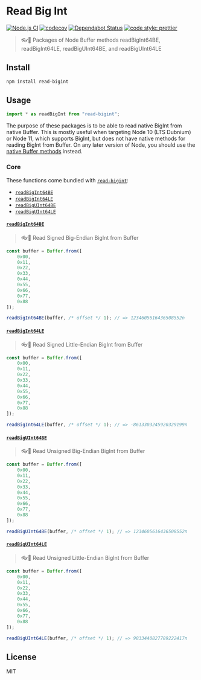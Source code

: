 # Read Big Int

[![Node.js CI](https://github.com/oBusk/read-bigint/workflows/Node.js%20CI/badge.svg)](https://github.com/oBusk/read-bigint/actions)
[![codecov](https://codecov.io/gh/oBusk/read-bigint/branch/master/graph/badge.svg)](https://codecov.io/gh/oBusk/read-bigint)
[![Dependabot Status](https://api.dependabot.com/badges/status?host=github&repo=oBusk/read-bigint)](https://dependabot.com)
[![code style: prettier](https://img.shields.io/badge/code_style-prettier-ff69b4.svg)](https://github.com/prettier/prettier)

> 👓💯 Packages of Node Buffer methods readBigInt64BE, readBigInt64LE, readBigUInt64BE, and readBigUInt64LE

## Install

```bash
npm install read-bigint
```

## Usage

```js
import * as readBigInt from "read-bigint";
```

The purpose of these packages is to be able to read native BigInt from native Buffer.
This is mostly useful when targeting Node 10 (LTS Dubnium) or Node 11, which supports BigInt, but does not have
native methods for reading BigInt from Buffer. On any later version of Node, you should use the
[native Buffer methods](https://nodejs.org/docs/latest-v13.x/api/buffer.html#buffer_buf_readbigint64be_offset)
instead.

### Core

These functions come bundled with [`read-bigint`](https://github.com/oBusk/read-bigint/tree/master/packages/read-bigint):

-   [`readBigInt64BE`](#readbigint64be)
-   [`readBigInt64LE`](#readbigint64le)
-   [`readBigUInt64BE`](#readbiguint64be)
-   [`readBigUInt64LE`](#readbiguint64le)

#### [`readBigInt64BE`](https://github.com/oBusk/read-bigint/tree/master/packages/read-bigint-64-be)

> 👓💯 Read Signed Big-Endian BigInt from Buffer

```js
const buffer = Buffer.from([
    0x00,
    0x11,
    0x22,
    0x33,
    0x44,
    0x55,
    0x66,
    0x77,
    0x88
]);

readBigInt64BE(buffer, /* offset */ 1); // => 1234605616436508552n
```

#### [`readBigInt64LE`](https://github.com/oBusk/read-bigint/tree/master/packages/read-bigint-64-le)

> 👓💯 Read Signed Little-Endian BigInt from Buffer

```js
const buffer = Buffer.from([
    0x00,
    0x11,
    0x22,
    0x33,
    0x44,
    0x55,
    0x66,
    0x77,
    0x88
]);

readBigInt64LE(buffer, /* offset */ 1); // => -8613303245920329199n
```

#### [`readBigUInt64BE`](https://github.com/oBusk/read-bigint/tree/master/packages/read-biguint-64-be)

> 👓💯 Read Unsigned Big-Endian BigInt from Buffer

```js
const buffer = Buffer.from([
    0x00,
    0x11,
    0x22,
    0x33,
    0x44,
    0x55,
    0x66,
    0x77,
    0x88
]);

readBigUInt64BE(buffer, /* offset */ 1); // => 1234605616436508552n
```

#### [`readBigUInt64LE`](https://github.com/oBusk/read-bigint/tree/master/packages/read-biguint-64-le)

> 👓💯 Read Unsigned Little-Endian BigInt from Buffer

```js
const buffer = Buffer.from([
    0x00,
    0x11,
    0x22,
    0x33,
    0x44,
    0x55,
    0x66,
    0x77,
    0x88
]);

readBigUInt64LE(buffer, /* offset */ 1); // => 9833440827789222417n
```

## License

MIT
